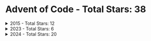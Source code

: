 # Advent of Code - Total Stars: 38

<details>
<summary>2015 - Total Stars: 12</summary>

| Day | Part 1 Stars | Part 1 Runtime | Part 2 Stars | Part 2 Runtime |
|-----|--------------|----------------|--------------|----------------|
| 1 | ⭐ | 9.58 ms | ⭐ | 8.84 ms |
| 2 | ⭐ | 8.94 ms | ⭐ | 8.94 ms |
| 3 | ⭐ | 9.57 ms | ⭐ | 9.88 ms |
| 4 | ⭐ | 170.44 ms | ⭐ | 4.60 s |
| 5 | ⭐ | 10.66 ms | ⭐ | 12.23 ms |
| 6 | ⭐ | 969.79 ms | ⭐ | 1.67 s |
| 7 |  | N/A |  | N/A |

</details>

<details>
<summary>2023 - Total Stars: 6</summary>

| Day | Part 1 Stars | Part 1 Runtime | Part 2 Stars | Part 2 Runtime |
|-----|--------------|----------------|--------------|----------------|
| 1 |  | N/A |  | N/A |
| 2 |  | N/A |  | N/A |
| 3 |  | N/A |  | N/A |
| 4 | ⭐ | 10.22 ms | ⭐ | 10.33 ms |
| 5 | ⭐ | 11.11 ms |  | N/A |
| 24 | ⭐ | 192.85 ms | ⭐ | 10.23 ms |
| 25 | ⭐ | 10.06 s |  | N/A |

</details>

<details>
<summary>2024 - Total Stars: 20</summary>

| Day | Part 1 Stars | Part 1 Runtime | Part 2 Stars | Part 2 Runtime |
|-----|--------------|----------------|--------------|----------------|
| 1 | ⭐ | 8.44 ms | ⭐ | 12.16 ms |
| 2 | ⭐ | 9.80 ms | ⭐ | 13.74 ms |
| 3 | ⭐ | 9.55 ms | ⭐ | 9.90 ms |
| 4 | ⭐ | 16.84 ms | ⭐ | 12.45 ms |
| 5 | ⭐ | 17.01 ms | ⭐ | 55.35 ms |
| 6 | ⭐ | 40.65 ms | ⭐ | 92.20 s |
| 7 | ⭐ | 4.69 s | ⭐ | 19.32 s |
| 8 | ⭐ | 10.02 ms | ⭐ | 11.03 ms |
| 9 | ⭐ | 6.06 s | ⭐ | 1.38 s |
| 10 | ⭐ | 11.41 ms | ⭐ | 11.46 ms |

</details>

